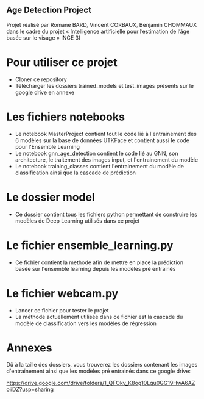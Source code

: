 ## Age Detection Project

Projet réalisé par Romane BARD, Vincent CORBAUX, Benjamin CHOMMAUX dans le cadre du projet « Intelligence artificielle pour l’estimation de l’âge basée sur le visage » INGE 3I

# Pour utiliser ce projet
- Cloner ce repository
- Télécharger les dossiers trained_models et test_images présents sur le google drive en annexe

# Les fichiers notebooks
- Le notebook MasterProject contient tout le code lié à l'entrainement des 6 modèles sur la base de données UTKFace et contient aussi le code pour l'Ensemble Learning
- Le notebook gnn_age_detection contient le code lié au GNN, son architecture, le traitement des images input, et l'entrainement du modèle
- Le notebook training_classes contient l'entrainement du modèle de classification ainsi que la cascade de prédiction


# Le dossier model
- Ce dossier contient tous les fichiers python permettant de construire les modèles de Deep Learning utilisés dans ce projet
  

# Le fichier ensemble_learning.py
- Ce fichier contient la methode afin de mettre en place la prédiction basée sur l'ensemble learning depuis les modèles pré entrainés

# Le fichier webcam.py
- Lancer ce fichier pour tester le projet
- La méthode actuellement utilisée dans ce fichier est la cascade du modèle de classification vers les modèles de régression

# Annexes
Dû à la taille des dossiers, vous trouverez les dossiers contenant les images d'entrainement ainsi que les modèles pré entrainés dans ce google drive:

https://drive.google.com/drive/folders/1_QFOkv_K8og10Lqu0GG19HwA6AZoiiDZ?usp=sharing